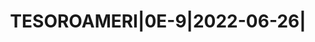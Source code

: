---
layout: asset
title: TESOROAMERI|0E-9|2022-06-26|                                
isin: US912796J420
---